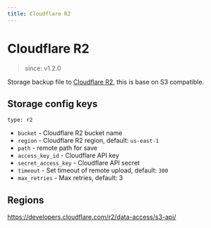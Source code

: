 ```yaml
---
title: Cloudflare R2
---
```


# Cloudflare R2

> since: v1.2.0

Storage backup file to [Cloudflare R2](https://www.cloudflare.com/products/r2), this is base on S3 compatible.

## Storage config keys

`type: r2`

- `bucket` - Cloudflare R2 bucket name
- `region` - Cloudflare R2 region, default: `us-east-1`
- `path` - remote path for save
- `access_key_id` - Cloudflare API key
- `secret_access_key` - Cloudflare API secret
- `timeout` - Set timeout of remote upload, default: `300`
- `max_retries` - Max retries, default: 3

## Regions

https://developers.cloudflare.com/r2/data-access/s3-api/
